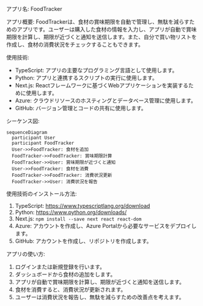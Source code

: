アプリ名: FoodTracker

アプリ概要:
  FoodTrackerは、食材の賞味期限を自動で管理し、無駄を減らすためのアプリです。ユーザーは購入した食材の情報を入力し、アプリが自動で賞味期限を計算し、期限が近づくと通知を送信します。また、自分で買い物リストを作成し、食材の消費状況をチェックすることもできます。

使用技術:
- TypeScript: アプリの主要なプログラミング言語として使用します。
- Python: アプリと連携するスクリプトの実行に使用します。
- Next.js: Reactフレームワークに基づくWebアプリケーションを実装するために使用します。
- Azure: クラウドリソースのホスティングとデータベース管理に使用します。
- GitHub: バージョン管理とコードの共有に使用します。

シーケンス図:
```mermaid
sequenceDiagram
  participant User
  participant FoodTracker
  User->>FoodTracker: 食材を追加
  FoodTracker->>FoodTracker: 賞味期限計算
  FoodTracker->>User: 賞味期限が近づくと通知
  User->>FoodTracker: 食材を消費
  FoodTracker->>FoodTracker: 消費状況更新
  FoodTracker->>User: 消費状況を報告
```

使用技術のインストール方法:
1. TypeScript: https://www.typescriptlang.org/download
2. Python: https://www.python.org/downloads/
3. Next.js: `npm install --save next react react-dom`
4. Azure: アカウントを作成し、Azure Portalから必要なサービスをデプロイします。
5. GitHub: アカウントを作成し、リポジトリを作成します。

アプリの使い方:
1. ログインまたは新規登録を行います。
2. ダッシュボードから食材の追加をします。
3. アプリが自動で賞味期限を計算し、期限が近づくと通知を送信します。
4. 食材を消費すると、消費状況が更新されます。
5. ユーザーは消費状況を報告し、無駄を減らすための改善点を考えます。

